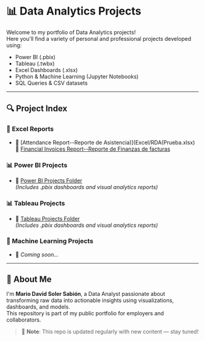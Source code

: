 # 📊 Data Analytics Projects

Welcome to my portfolio of Data Analytics projects!  
Here you'll find a variety of personal and professional projects developed using:

- Power BI (.pbix)
- Tableau (.twbx)
- Excel Dashboards (.xlsx)
- Python & Machine Learning (Jupyter Notebooks)
- SQL Queries & CSV datasets

---

## 🔍 Project Index

### 📁 Excel Reports

- 📄 [Attendance Report--Reporte de Asistencia)](Excel/RDA(Prueba.xlsx)  
  🔗 [Financial Invoices Report--Reporte de Finanzas de facturas](https://docs.google.com/spreadsheets/d/1r_73kEDs07ucqjAIeH02pqZmIu9cl9MOjUogdtLLdnM/edit?usp=sharing)

### 📊 Power BI Projects

- 📁 [Power BI Projects Folder](PowerBI/)  
  *(Includes .pbix dashboards and visual analytics reports)*

### 📊 Tableau Projects

- 📁 [Tableau Projects Folder](Tableau/)  
  *(Includes .pbix dashboards and visual analytics reports)*



### 🤖 Machine Learning Projects

- 📌 *Coming soon...*
---

## 🧠 About Me

I'm **Mario David Soler Sabión**, a Data Analyst passionate about transforming raw data into actionable insights using visualizations, dashboards, and models.  
This repository is part of my public portfolio for employers and collaborators.

> 📌 **Note**: This repo is updated regularly with new content — stay tuned!
